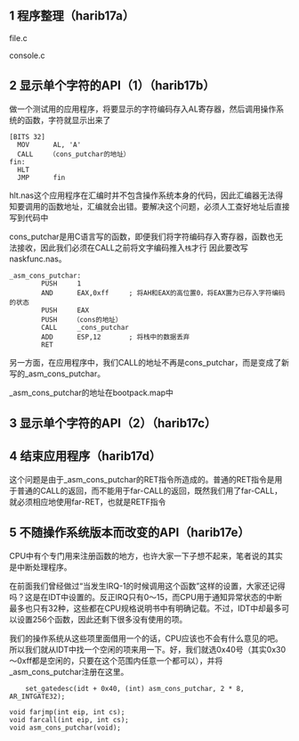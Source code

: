 ## 1 程序整理（harib17a）

file.c

console.c


## 2 显示单个字符的API（1）（harib17b）

做一个测试用的应用程序，将要显示的字符编码存入AL寄存器，然后调用操作系统的函数，字符就显示出来了
```
[BITS 32]
  MOV      AL, 'A'
  CALL    （cons_putchar的地址）
fin:
  HLT
  JMP      fin
```
hlt.nas这个应用程序在汇编时并不包含操作系统本身的代码，因此汇编器无法得知要调用的函数地址，汇编就会出错。要解决这个问题，必须人工查好地址后直接写到代码中

cons_putchar是用C语言写的函数，即便我们将字符编码存入寄存器，函数也无法接收，因此我们必须在CALL之前将文字编码推入`栈`才行
因此要改写naskfunc.nas。
```
_asm_cons_putchar:
        PUSH     1
        AND      EAX,0xff     ; 将AH和EAX的高位置0，将EAX置为已存入字符编码的状态
        PUSH     EAX
        PUSH    （cons的地址）
        CALL     _cons_putchar
        ADD      ESP,12       ; 将栈中的数据丢弃
        RET
```


另一方面，在应用程序中，我们CALL的地址不再是cons_putchar，而是变成了新写的_asm_cons_putchar。

_asm_cons_putchar的地址在bootpack.map中


## 3 显示单个字符的API（2）（harib17c）


## 4 结束应用程序（harib17d）
这个问题是由于_asm_cons_putchar的RET指令所造成的。普通的RET指令是用于普通的CALL的返回，而不能用于far-CALL的返回，既然我们用了far-CALL，就必须相应地使用far-RET，也就是RETF指令


## 5 不随操作系统版本而改变的API（harib17e）

CPU中有个专门用来注册函数的地方，也许大家一下子想不起来，笔者说的其实是中断处理程序。

在前面我们曾经做过“当发生IRQ-1的时候调用这个函数”这样的设置，大家还记得吗？这是在IDT中设置的。反正IRQ只有0～15，而CPU用于通知异常状态的中断最多也只有32种，这些都在CPU规格说明书中有明确记载。不过，IDT中却最多可以设置256个函数，因此还剩下很多没有使用的项。

我们的操作系统从这些项里面借用一个的话，CPU应该也不会有什么意见的吧。所以我们就从IDT中找一个空闲的项来用一下。好，我们就选0x40号（其实0x30～0xff都是空闲的，只要在这个范围内任意一个都可以），并将_asm_cons_putchar注册在这里。

```
	set_gatedesc(idt + 0x40, (int) asm_cons_putchar, 2 * 8, AR_INTGATE32);
```
```
void farjmp(int eip, int cs);
void farcall(int eip, int cs);
void asm_cons_putchar(void);
```